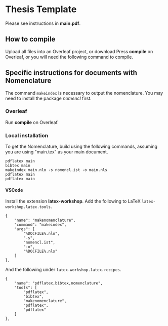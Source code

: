 # Thesis Template

Please see instructions in **main.pdf**.

## How to compile

Upload all files into an Overleaf project, or download 
Press **compile** on Overleaf, or you will need the following command to compile.


## Specific instructions for documents with Nomenclature
The command `makeindex` is necessary to output the nomenclature. You may need to install the package *nomencl* first.

### Overleaf

Run **compile** on Overleaf.

### Local installation

To get the Nomenclature, build using the following commands, assuming you are using "main.tex" as your main document.
```
pdflatex main
bibtex main
makeindex main.nlo -s nomencl.ist -o main.nls
pdflatex main
pdflatex main
```

#### VSCode

Install the extension **latex-workshop**.
Add the following to LaTeX `latex-workshop.latex.tools`.
```
{
    "name": "makenomenclature",
    "command": "makeindex",
    "args": [
        "%DOCFILE%.nlo",
        "-s",
        "nomencl.ist",
        "-o",
        "%DOCFILE%.nls"
    ]
},
```
And the following under `latex-workshop.latex.recipes`.
```
{
    "name": "pdflatex,bibtex,nomenclature",
    "tools": [
        "pdflatex",
        "bibtex",
        "makenomenclature",
        "pdflatex",
        "pdflatex"
    ]
},
```
